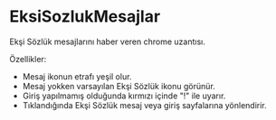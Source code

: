 EksiSozlukMesajlar
==================

Ekşi Sözlük mesajlarını haber veren chrome uzantısı.

Özellikler:

- Mesaj ikonun etrafı yeşil olur.
- Mesaj yokken varsayılan Ekşi Sözlük ikonu görünür.
- Giriş yapılmamış olduğunda kırmızı içinde "!" ile uyarır.
- Tıklandığında Ekşi Sözlük mesaj veya giriş sayfalarına yönlendirir.
